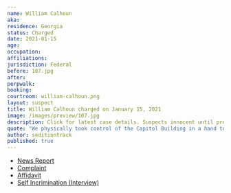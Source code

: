 ```yaml
---
name: William Calhoun
aka:
residence: Georgia
status: Charged
date: 2021-01-15
age:
occupation:
affiliations:
jurisdiction: Federal
before: 107.jpg
after:
perpwalk:
booking:
courtroom: william-calhoun.png
layout: suspect
title: William Calhoun charged on January 15, 2021
image: /images/preview/107.jpg
description: Click for latest case details. Suspects innocent until proven guilty.
quote: "We physically took control of the Capitol Building in a hand to hand hostile takeover."
author: seditiontrack
published: true
---
```


- [News Report](https://www.11alive.com/article/news/crime/trials/mccall-calhoun-probable-cause-dc-riots/85-b805cef5-82f0-4b22-aa63-d9ca62d6472d)
- [Complaint](https://www.justice.gov/opa/page/file/1356041/download)
- [Affidavit](https://www.justice.gov/opa/page/file/1356036/download)
- [Self Incrimination (Interview)](https://www.ajc.com/news/georgia-attorney-among-those-who-broke-into-the-us-capitol/MF3IWF57WRGHBO2G2GTSZII374/)
